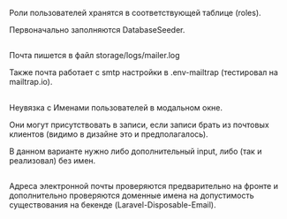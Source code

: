 Роли пользователей хранятся в соответствующей таблице (roles).

Первоначально заполняются DatabaseSeeder.
##
Почта пишется в файл storage/logs/mailer.log

Также почта работает с smtp настройки в .env-mailtrap (тестировал на mailtrap.io).
##
Неувязка с Именами пользователей в модальном окне.

Они могут присутствовать в записи, если записи брать из почтовых клиентов (видимо в дизайне это и предполагалось).  

В данном варианте нужно либо дополнительный input, либо (так и реализовал) без имен.

##
Адреса электронной почты проверяются предварительно на фронте и дополнительно проверяются доменные имена на допустимость существования на бекенде (Laravel-Disposable-Email).

